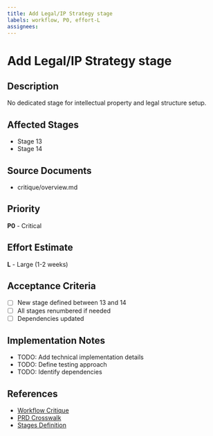 ```yaml
---
title: Add Legal/IP Strategy stage
labels: workflow, P0, effort-L
assignees: 
---
```


# Add Legal/IP Strategy stage

## Description
No dedicated stage for intellectual property and legal structure setup.

## Affected Stages
- Stage 13
- Stage 14

## Source Documents
- critique/overview.md

## Priority
**P0** - Critical

## Effort Estimate
**L** - Large (1-2 weeks)

## Acceptance Criteria
- [ ] New stage defined between 13 and 14
- [ ] All stages renumbered if needed
- [ ] Dependencies updated

## Implementation Notes
- TODO: Add technical implementation details
- TODO: Define testing approach
- TODO: Identify dependencies

## References
- [Workflow Critique](../../critique/overview.md)
- [PRD Crosswalk](../../prd_crosswalk.md)
- [Stages Definition](../../stages.yaml)